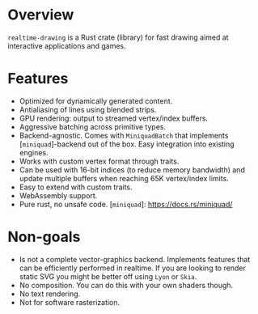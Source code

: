 # Overview
`realtime-drawing` is a Rust crate (library) for fast drawing aimed at interactive applications and games. 

# Features
- Optimized for dynamically generated content.
- Antialiasing of lines using blended strips.
- GPU rendering: output to streamed vertex/index buffers.
- Aggressive batching across primitive types.
- Backend-agnostic. Comes with `MiniquadBatch` that implements [`miniquad`]-backend out of the box. Easy integration into existing engines.
- Works with custom vertex format through traits.
- Can be used with 16-bit indices (to reduce memory bandwidth) and update multiple buffers when reaching 65K vertex/index limits.
- Easy to extend with custom traits.
- WebAssembly support.
- Pure rust, no unsafe code.
[`miniquad`]: https://docs.rs/miniquad/
<!-- * No dependencies in minimal configuration. -->
<!-- * Supports parametrization of various shapes with a lambda function. Easy to add custom colors, UV-s or add third dimension to 2D-primitives. -->
<!-- * SIMD support -->

# Non-goals
* Is not a complete vector-graphics backend. Implements features that can be efficiently performed in realtime. 
  If you are looking to render static SVG you might be better off using `Lyon` or `Skia`.
* No composition. You can do this with your own shaders though.
* No text rendering.
* Not for software rasterization.

<!--
# Examples
## Showcase
## Lines
## Jumping Rabbits
Online demo.
-->

<!-- # Comparison of local antialiasing to MXAA  -->
<!-- # Benchmarks
macroquad, ggez, lyon, piston, ImDrawList -->

<!--
-->
